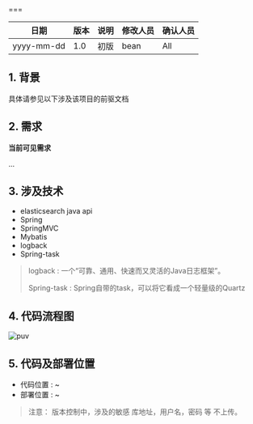 
===

|日期|版本|说明|修改人员|确认人员|
|--------|-------|-------|---------|--------|
|yyyy-mm-dd | 1.0 | 初版 | bean| All


## 1. 背景

具体请参见以下涉及该项目的前驱文档


## 2. 需求

**当前可见需求**

...

 
## 3. 涉及技术

 - elasticsearch java api
 - Spring
 - SpringMVC
 - Mybatis
 - logback
 - Spring-task

> logback : 一个“可靠、通用、快速而又灵活的Java日志框架”。
> 
> Spring-task : Spring自带的task，可以将它看成一个轻量级的Quartz

## 4. 代码流程图

![puv](https://raw.githubusercontent.com/libean/language/master/java/micro_ana/about_doc/puv.png)


## 5. 代码及部署位置


 - 代码位置 : ~
 - 部署位置 : ~

 > 注意： 版本控制中，涉及的敏感 库地址，用户名，密码 等 不上传。

